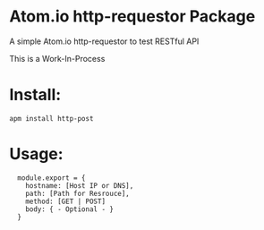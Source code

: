 # Atom.io http-requestor Package

A simple Atom.io http-requestor to test RESTful API

This is a Work-In-Process

# Install:
```
apm install http-post
```

# Usage:
```
  module.export = {
    hostname: [Host IP or DNS],
    path: [Path for Resrouce],
    method: [GET | POST]
    body: { - Optional - }
  }
```

